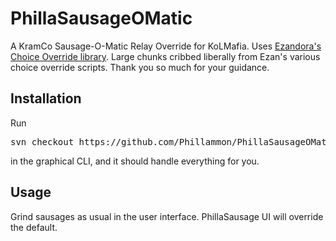 # PhillaSausageOMatic
A KramCo Sausage-O-Matic Relay Override for KoLMafia. Uses [Ezandora's Choice Override library](https://github.com/Ezandora/Choice-Override). Large chunks cribbed liberally from Ezan's various choice override scripts. Thank you so much for your guidance.


Installation
------------
Run
<pre>
svn checkout https://github.com/Phillammon/PhillaSausageOMatic/branches/release/
</pre>
in the graphical CLI, and it should handle everything for you.

Usage
-----
Grind sausages as usual in the user interface. PhillaSausage UI will override the default.
